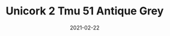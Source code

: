 ---
tags: 
  - "To Market"
  - "Cork Flooring"
title: "Unicork 2 Tmu 51 Antique Grey"
designer: "To Market"
image_primary: "img/TMU%2061%20ANTIQUE%20GREY.jpg"
href: "https://www.tomkt.com/unicork-2-swatches"
description: "11.82%22%20x%2023.63%22%20TILES"
category: "cork-flooring"
subtitle: ""
manufacturer: "ToMarket"
slug: "/manufacturers/tomarket/cork-flooring/to-market-unicork-2-tmu-51-antique-grey"
date: "2021-02-22"
---